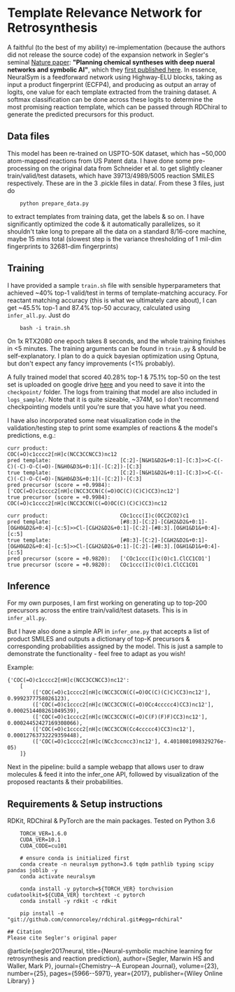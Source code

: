 # Template Relevance Network for Retrosynthesis
A faithful (to the best of my ability) re-implementation (because the authors did not release the source code) of the expansion network in Segler's seminal [Nature paper](https://www.nature.com/articles/nature25978): **"Planning chemical syntheses with deep nueral networks and symbolic AI"**, which they [first published here](https://chemistry-europe.onlinelibrary.wiley.com/doi/abs/10.1002/chem.201605499). In essence, NeuralSym is a feedforward network using Highway-ELU blocks, taking as input a product fingerprint (ECFP4), and producing as output an array of logits, one value for each template extracted from the training dataset. A softmax classification can be done across these logits to determine the most promising reaction template, which can be passed through RDChiral to generate the predicted precursors for this product. 

## Data files
This model has been re-trained on USPTO-50K dataset, which has ~50,000 atom-mapped reactions from US Patent data.
I have done some pre-processing on the original data from Schneider et al. to get slightly cleaner train/valid/test datasets, which have 39713/4989/5005 reaction SMILES respectively. These are in the 3 .pickle files in data/. From these 3 files, just do
```
    python prepare_data.py
```
to extract templates from training data, get the labels & so on. I have significantly optimized the code & it automatically parallelizes, so it shouldn't take long to prepare all the data on a standard 8/16-core machine, maybe 15 mins total (slowest step is the variance thresholding of 1 mil-dim fingerprints to 32681-dim fingerprints)

## Training
I have provided a sample ```train.sh``` file with sensible hyperparameters that achieved ~40% top-1 valid/test  in terms of template-matching accuracy. For reactant matching accuracy (this is what we ultimately care about), I can get ~45.5% top-1 and 87.4% top-50 accuracy, calculated using ```infer_all.py```. Just do
```
    bash -i train.sh
```
On 1x RTX2080 one epoch takes 8 seconds, and the whole training finishes in <5 minutes. 
The training arguments can be found in ```train.py``` & should be self-explanatory. I plan to do a quick bayesian optimization using Optuna, but don't expect any fancy improvements (<1% probably).

A fully trained model that scored 40.28% top-1 & 75.1% top-50 on the test set is uploaded on google drive [here](https://drive.google.com/drive/folders/1NUWo7Ir5bnCRMluAYf2LqAkMm-TmiQRz?usp=sharing) and you need to save it into the ```checkpoint/``` folder. The logs from training that model are also included in ```logs_sample/```.  Note that it is quite sizeable, ~374M, so I don't recommend checkpointing models until you're sure that you have what you need. 

I have also incorporated some neat visualization code in the validation/testing step to print some examples of reactions & the model's predictions, e.g.:
```
curr product:                       COC(=O)c1cccc2[nH]c(NCC3CCNCC3)nc12
pred template:                      [C:2]-[N&H1&D2&+0:1]-[C:3]>>C-C(-C)(-C)-O-C(=O)-[N&H0&D3&+0:1](-[C:2])-[C:3]
true template:                      [C:2]-[N&H1&D2&+0:1]-[C:3]>>C-C(-C)(-C)-O-C(=O)-[N&H0&D3&+0:1](-[C:2])-[C:3]
pred precursor (score = +0.9984):   ['COC(=O)c1cccc2[nH]c(NCC3CCN(C(=O)OC(C)(C)C)CC3)nc12']
true precursor (score = +0.9984):   COC(=O)c1cccc2[nH]c(NCC3CCN(C(=O)OC(C)(C)C)CC3)nc12

curr product:                       COc1ccc(I)c(OCC2CO2)c1
pred template:                      [#8:3]-[C:2]-[C&H2&D2&+0:1]-[O&H0&D2&+0:4]-[c:5]>>Cl-[C&H2&D2&+0:1]-[C:2]-[#8:3].[O&H1&D1&+0:4]-[c:5]
true template:                      [#8:3]-[C:2]-[C&H2&D2&+0:1]-[O&H0&D2&+0:4]-[c:5]>>Cl-[C&H2&D2&+0:1]-[C:2]-[#8:3].[O&H1&D1&+0:4]-[c:5]
pred precursor (score = +0.9820):   ['COc1ccc(I)c(O)c1.ClCC1CO1']
true precursor (score = +0.9820):   COc1ccc(I)c(O)c1.ClCC1CO1
```

## Inference
For my own purposes, I am first working on generating up to top-200 precursors across the entire train/valid/test datasets. This is in ```infer_all.py```.

But I have also done a simple API in ```infer_one.py``` that accepts a list of product SMILES and outputs a dictionary of top-K precursors & corresponding probabilities assigned by the model. This is just a sample to demonstrate the functionality - feel free to adapt as you wish!

Example:
```
{'COC(=O)c1cccc2[nH]c(NCC3CCNCC3)nc12': 
    [
        (['COC(=O)c1cccc2[nH]c(NCC3CCN(C(=O)OC(C)(C)C)CC3)nc12'], 0.9992377758026123), 
        (['COC(=O)c1cccc2[nH]c(NCC3CCN(C(=O)OCc4ccccc4)CC3)nc12'], 0.0002514408261049539), 
        (['COC(=O)c1cccc2[nH]c(NCC3CCN(C(=O)C(F)(F)F)CC3)nc12'], 0.00024452427169308066), 
        (['COC(=O)c1cccc2[nH]c(NCC3CCN(Cc4ccccc4)CC3)nc12'], 0.00012763732229359448), 
        (['COC(=O)c1cccc2[nH]c(NCc3ccncc3)nc12'], 4.4018081098329276e-05)
    ]}
```

Next in the pipeline: build a sample webapp that allows user to draw molecules & feed it into the infer_one API, followed by visualization of the proposed reactants & their probabilities.

## Requirements & Setup instructions
RDKit, RDChiral & PyTorch are the main packages.
Tested on Python 3.6
```
    TORCH_VER=1.6.0
    CUDA_VER=10.1
    CUDA_CODE=cu101

    # ensure conda is initialized first
    conda create -n neuralsym python=3.6 tqdm pathlib typing scipy pandas joblib -y
    conda activate neuralsym

    conda install -y pytorch=${TORCH_VER} torchvision cudatoolkit=${CUDA_VER} torchtext -c pytorch
    conda install -y rdkit -c rdkit

    pip install -e "git://github.com/connorcoley/rdchiral.git#egg=rdchiral"
    
## Citation
Please cite Segler's original paper
```
@article{segler2017neural,
  title={Neural-symbolic machine learning for retrosynthesis and reaction prediction},
  author={Segler, Marwin HS and Waller, Mark P},
  journal={Chemistry--A European Journal},
  volume={23},
  number={25},
  pages={5966--5971},
  year={2017},
  publisher={Wiley Online Library}
}
```
